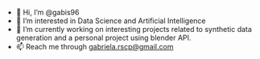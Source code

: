 - 👋 Hi, I’m @gabis96
- 👀 I’m interested in Data Science and Artificial Intelligence
- 🌱 I’m currently working on interesting projects related to synthetic data generation and a personal project using blender API.
- 📫 Reach me through gabriela.rscp@gmail.com

<!---
gabis96/gabis96 is a ✨ special ✨ repository because its `README.md` (this file) appears on your GitHub profile.
You can click the Preview link to take a look at your changes.
--->

